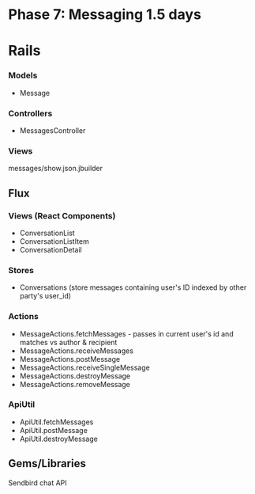 # Phase 7: Messaging  1.5 days

# Rails
### Models
* Message

### Controllers
* MessagesController

### Views
messages/show.json.jbuilder

## Flux
### Views (React Components)
* ConversationList
* ConversationListItem
* ConversationDetail

### Stores
* Conversations (store messages containing user's ID indexed by other party's user_id)

### Actions
* MessageActions.fetchMessages - passes in current user's id and matches vs author & recipient
* MessageActions.receiveMessages
* MessageActions.postMessage
* MessageActions.receiveSingleMessage
* MessageActions.destroyMessage
* MessageActions.removeMessage

### ApiUtil
* ApiUtil.fetchMessages
* ApiUtil.postMessage
* ApiUtil.destroyMessage

## Gems/Libraries
Sendbird chat API
